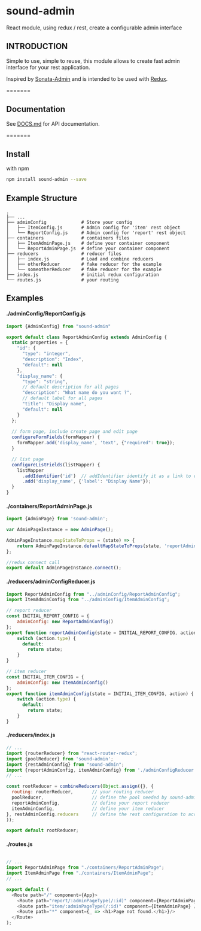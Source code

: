# sound-admin
React module, using redux / rest, create a configurable admin interface

## INTRODUCTION
Simple to use, simple to reuse, this module allows to create fast admin interface
for your rest application.

Inspired by [Sonata-Admin](https://sonata-project.org/bundles/admin/2-3/doc/index.html) and 
is intended to be used with [Redux](https://github.com/gaearon/redux).

=======
## Documentation
See [DOCS.md](doc/DOCS.md) for API documentation.

=======
## Install
with npm
```sh
npm install sound-admin --save
```

## Example Structure
    .
    ├── ...
    ├── adminConfig             # Store your config 
    │   ├── ItemConfig.js       # Admin config for 'item' rest object
    │   └── ReportConfig.js     # Admin config for 'report' rest object
    ├── containers              # containers files
    │   ├── ItemAdminPage.js    # define your container component
    │   └── ReportAdminPage.js  # define your container component
    ├── reducers                # reducer files
    │   ├── index.js            # Load and combine reducers
    │   ├── otherReducer        # fake reducer for the example
    │   └── someotherReducer    # fake reducer for the example
    ├── index.js                # initial redux configuration
    └── routes.js               # your routing


## Examples
#### ./adminConfig/ReportConfig.js
```js
import {AdminConfig} from "sound-admin"

export default class ReportAdminConfig extends AdminConfig {
  static properties = {
    "id": {
      "type": "integer",
      "description": "Index",
      "default": null
    },
    "display_name": {
      "type": "string",
      // default description for all pages
      "description": "What name do you want ?",
      // default label for all pages
      "title": "Display name",
      "default": null
    }
  };
  
  // form page, include create page and edit page
  configureFormFields(formMapper) {
    formMapper.add('display_name', 'text', {"required": true});
  }

  // list page
  configureListFields(listMapper) {
    listMapper
      .addIdentifier('id')  // addIdentifier identify it as a link to edit page
      .add('display_name', {'label': "Display Name"});
  }
}
```

#### ./containers/ReportAdminPage.js
```js
import {AdminPage} from 'sound-admin';

var AdminPageInstance = new AdminPage();

AdminPageInstance.mapStateToProps = (state) => {
    return AdminPageInstance.defaultMapStateToProps(state, 'reportAdminConfig');
};

//redux connect call
export default AdminPageInstance.connect();
```

#### ./reducers/adminConfigReducer.js
```js
import ReportAdminConfig from "../adminConfig/ReportAdminConfig";
import ItemAdminConfig from "../adminConfig/ItemAdminConfig";

// report reducer
const INITIAL_REPORT_CONFIG = {
    adminConfig: new ReportAdminConfig()
};
export function reportAdminConfig(state = INITIAL_REPORT_CONFIG, action) {
    switch (action.type) {
      default:
        return state;
    }
}

// item reducer
const INITIAL_ITEM_CONFIG = {
    adminConfig: new ItemAdminConfig()
};
export function itemAdminConfig(state = INITIAL_ITEM_CONFIG, action) {
    switch (action.type) {
      default:
        return state;
    }
}
```

#### ./reducers/index.js
```js
// ...
import {routerReducer} from "react-router-redux";
import {poolReducer} from 'sound-admin';
import {restAdminConfig} from "sound-admin";
import {reportAdminConfig, itemAdminConfig} from './adminConfigReducer';
// ...

const rootReducer = combineReducers(Object.assign({}, {
  routing: routerReducer,       // your routing reducer
  poolReducer,                  // define the pool needed by sound-admin
  reportAdminConfig,            // define your report reducer
  itemAdminConfig,              // define your item reducer
}, restAdminConfig.reducers     // define the rest configuration to access the data
));

export default rootReducer;
```

#### ./routes.js
```js

// ...
import ReportAdminPage from "./containers/ReportAdminPage";
import ItemAdminPage from "./containers/ItemAdminPage";
// ...

export default (
  <Route path="/" component={App}>
    <Route path="report/:adminPageType(/:id)" component={ReportAdminPage} />
    <Route path="item/:adminPageType(/:id)" component={ItemAdminPage} />
    <Route path="*" component={_ => <h1>Page not found.</h1>}/>
  </Route>
);
```
